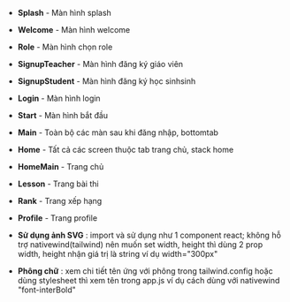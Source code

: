 - **Splash** - Màn hình splash
- **Welcome** - Màn hình welcome
- **Role** - Màn hình chọn role
- **SignupTeacher** - Màn hình đăng ký giáo viên
- **SignupStudent** - Màn hình đăng ký học sinhsinh
- **Login** - Màn hình login
- **Start** - Màn hình bắt đầu
- **Main** - Toàn bộ các màn sau khi đăng nhập, bottomtab
- **Home** - Tất cả các screen thuộc tab trang chủ, stack home
- **HomeMain** - Trang chủ
- **Lesson** - Trang bài thi
- **Rank** - Trang xếp hạng
- **Profile** - Trang profile

- **Sử dụng ảnh SVG** : import và sử dụng như 1 component react; không hỗ trợ nativewind(tailwind) nên muốn set width, height thì dùng 2 prop width, height nhận giá trị là string ví dụ width="300px"
- **Phông chữ** : xem chi tiết tên ứng với phông trong tailwind.config hoặc dùng stylesheet thì xem tên trong app.js ví dụ cách dùng với nativewind "font-interBold"
